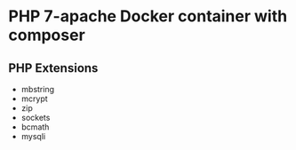 # PHP 7-apache Docker container with composer

## PHP Extensions

* mbstring
* mcrypt
* zip
* sockets
* bcmath
* mysqli
